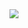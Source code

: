 </head>

<body>
  <img src=/DevOps_online_Kyiv_2020Q42021Q1/m2/task2.2/images/1.jpg />
  
 
</body>
</html>
